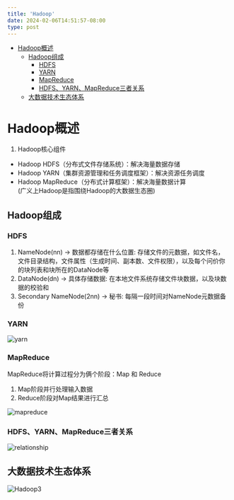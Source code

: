```yaml
---
title: 'Hadoop'
date: 2024-02-06T14:51:57-08:00
type: post
---
```


- [Hadoop概述](#hadoop概述)
  - [Hadoop组成](#hadoop组成)
    - [HDFS](#hdfs)
    - [YARN](#yarn)
    - [MapReduce](#mapreduce)
    - [HDFS、YARN、MapReduce三者关系](#hdfsyarnmapreduce三者关系)
  - [大数据技术生态体系](#大数据技术生态体系)

# Hadoop概述
1. Hadoop核心组件
- Hadoop HDFS（分布式文件存储系统）：解决海量数据存储
- Hadoop YARN（集群资源管理和任务调度框架）：解决资源任务调度
- Hadoop MapReduce（分布式计算框架）：解决海量数据计算          
(广义上Hadoop是指围绕Hadoop的大数据生态圈)   

## Hadoop组成

### HDFS
1. NameNode(nn) -> 数据都存储在什么位置: 存储文件的元数据，如文件名，文件目录结构，文件属性（生成时间、副本数、文件权限），以及每个问价你的块列表和块所在的DataNode等
2. DataNode(dn) -> 具体存储数据: 在本地文件系统存储文件块数据，以及块数据的校验和
3. Secondary NameNode(2nn) -> 秘书: 每隔一段时间对NameNode元数据备份

### YARN
![yarn](/posts/images/yarn.jpg)

### MapReduce
MapReduce将计算过程分为俩个阶段：Map 和 Reduce
1) Map阶段并行处理输入数据
2) Reduce阶段对Map结果进行汇总

![mapreduce](/posts/images/mapreduce.jpg) 

### HDFS、YARN、MapReduce三者关系
![relationship](/posts/images/hadoop2.jpg)

## 大数据技术生态体系
![Hadoop3](/posts/images/hadoop3.jpg)